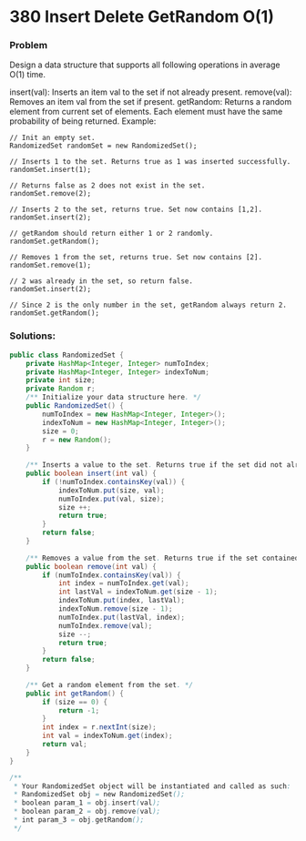 # 380 Insert Delete GetRandom O(1)

### Problem
Design a data structure that supports all following operations in average O(1) time.

insert(val): Inserts an item val to the set if not already present.
remove(val): Removes an item val from the set if present.
getRandom: Returns a random element from current set of elements. Each element must have the same probability of being returned.
Example:
```
// Init an empty set.
RandomizedSet randomSet = new RandomizedSet();

// Inserts 1 to the set. Returns true as 1 was inserted successfully.
randomSet.insert(1);

// Returns false as 2 does not exist in the set.
randomSet.remove(2);

// Inserts 2 to the set, returns true. Set now contains [1,2].
randomSet.insert(2);

// getRandom should return either 1 or 2 randomly.
randomSet.getRandom();

// Removes 1 from the set, returns true. Set now contains [2].
randomSet.remove(1);

// 2 was already in the set, so return false.
randomSet.insert(2);

// Since 2 is the only number in the set, getRandom always return 2.
randomSet.getRandom();
```

### Solutions:

```java
public class RandomizedSet {
    private HashMap<Integer, Integer> numToIndex;
    private HashMap<Integer, Integer> indexToNum;
    private int size;
    private Random r;
    /** Initialize your data structure here. */
    public RandomizedSet() {
        numToIndex = new HashMap<Integer, Integer>();
        indexToNum = new HashMap<Integer, Integer>();
        size = 0;
        r = new Random();
    }
    
    /** Inserts a value to the set. Returns true if the set did not already contain the specified element. */
    public boolean insert(int val) {
        if (!numToIndex.containsKey(val)) {
            indexToNum.put(size, val);
            numToIndex.put(val, size);
            size ++;
            return true;
        }
        return false;
    }
    
    /** Removes a value from the set. Returns true if the set contained the specified element. */
    public boolean remove(int val) {
        if (numToIndex.containsKey(val)) {
            int index = numToIndex.get(val);
            int lastVal = indexToNum.get(size - 1);
            indexToNum.put(index, lastVal);
            indexToNum.remove(size - 1);
            numToIndex.put(lastVal, index);
            numToIndex.remove(val);
            size --;
            return true;
        }
        return false;
    }
    
    /** Get a random element from the set. */
    public int getRandom() {
        if (size == 0) {
            return -1;
        }
        int index = r.nextInt(size);
        int val = indexToNum.get(index);
        return val;
    }
}

/**
 * Your RandomizedSet object will be instantiated and called as such:
 * RandomizedSet obj = new RandomizedSet();
 * boolean param_1 = obj.insert(val);
 * boolean param_2 = obj.remove(val);
 * int param_3 = obj.getRandom();
 */
```